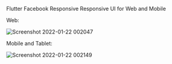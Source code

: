 

Flutter Facebook Responsive Responsive UI for Web and Mobile 

Web:

![Screenshot 2022-01-22 002047](https://user-images.githubusercontent.com/76788079/150584252-9219d8e2-3a1d-45fc-b5fb-8df75a1a717b.png)

Mobile and Tablet:

![Screenshot 2022-01-22 002149](https://user-images.githubusercontent.com/76788079/150584339-3006d729-cdc4-4686-afc1-24f2f10b7ce3.png)
